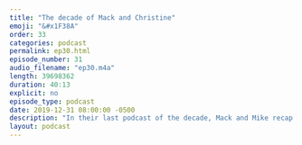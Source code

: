 ```yaml
---
title: "The decade of Mack and Christine"
emoji: "&#x1F38A"
order: 33
categories: podcast
permalink: ep30.html
episode_number: 31
audio_filename: "ep30.m4a"
length: 39698362
duration: 40:13
explicit: no
episode_type: podcast
date: 2019-12-31 08:00:00 -0500
description: "In their last podcast of the decade, Mack and Mike recap the past decade."
layout: podcast
---
```


